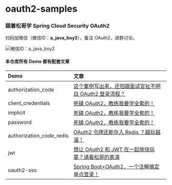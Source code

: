 # oauth2-samples

### 跟着松哥学 Spring Cloud Security OAuth2

扫码加微信（微信ID：**a_java_boy2**），备注 OAuth2，进群讨论。

![微信ID：a_java_boy2](https://user-images.githubusercontent.com/6023444/75459026-ba70d500-59b9-11ea-8cbd-3d5889f356c4.png)

#### 本仓库所有 Demo 都有配套文章

|Demo|文章|
|:---|:---|
|authorization_code|[这个案例写出来，还怕跟面试官扯不明白 OAuth2 登录流程？](https://mp.weixin.qq.com/s/GXMQI59U6uzmS-C0WQ5iUw)|
|client_credentials|[死磕 OAuth2，教练我要学全套的！](https://mp.weixin.qq.com/s/33Oxu6YMjwco3WRE07_IiQ)|
|implicit|[死磕 OAuth2，教练我要学全套的！](https://mp.weixin.qq.com/s/33Oxu6YMjwco3WRE07_IiQ)|
|password|[死磕 OAuth2，教练我要学全套的！](https://mp.weixin.qq.com/s/33Oxu6YMjwco3WRE07_IiQ)|
|authorization_code_redis|[OAuth2 令牌还能存入 Redis ？越玩越溜！](https://mp.weixin.qq.com/s/cGopy8hDPtkn8Q7HUYabbA)|
|jwt|[想让 OAuth2 和 JWT 在一起愉快玩耍？请看松哥的表演](https://mp.weixin.qq.com/s/xEIWTduDqQuGL7lfiP735w)|
|oauth2-sso|[Spring Boot+OAuth2，一个注解搞定单点登录！](https://mp.weixin.qq.com/s/EyAMTbKPqNNnEtZACIsMVw)|